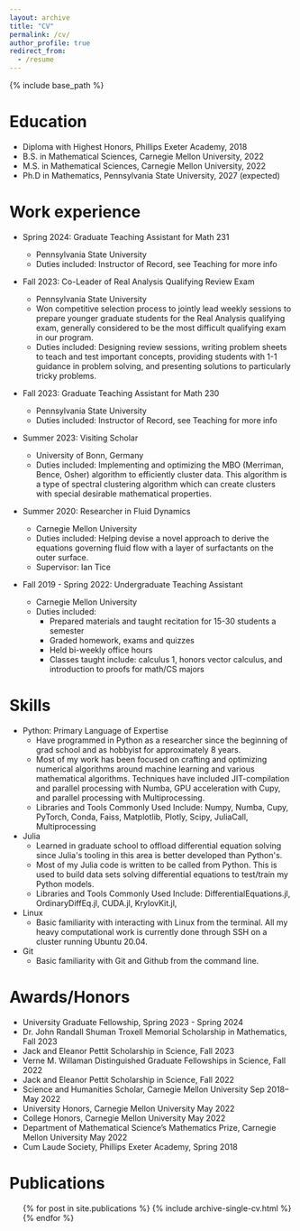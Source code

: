 ```yaml
---
layout: archive
title: "CV"
permalink: /cv/
author_profile: true
redirect_from:
  - /resume
---
```


{% include base_path %}

Education
======
* Diploma with Highest Honors, Phillips Exeter Academy, 2018
* B.S. in Mathematical Sciences, Carnegie Mellon University, 2022
* M.S. in Mathematical Sciences, Carnegie Mellon University, 2022
* Ph.D in Mathematics, Pennsylvania State University, 2027 (expected)

Work experience
======
* Spring 2024: Graduate Teaching Assistant for Math 231
  * Pennsylvania State University
  * Duties included: Instructor of Record, see Teaching for more info

* Fall 2023: Co-Leader of Real Analysis Qualifying Review Exam
  * Pennsylvania State University
  * Won competitive selection process to jointly lead weekly sessions to
    prepare younger graduate students for the Real Analysis qualifying exam,
    generally considered to be the most difficult qualifying exam in 
    our program.
  * Duties included: Designing review sessions, writing problem sheets
    to teach and test important concepts, providing students with 1-1 guidance
    in problem solving, and presenting solutions to particularly tricky
    problems.

* Fall 2023: Graduate Teaching Assistant for Math 230
  * Pennsylvania State University
  * Duties included: Instructor of Record, see Teaching for more info

* Summer 2023: Visiting Scholar
  * University of Bonn, Germany
  * Duties included: Implementing and optimizing the MBO (Merriman, Bence, Osher) algorithm to efficiently cluster data. This algorithm is a type
  of spectral clustering algorithm which can create clusters with special
  desirable mathematical properties.

* Summer 2020: Researcher in Fluid Dynamics
  * Carnegie Mellon University
  * Duties included: Helping devise a novel approach to derive the equations governing fluid flow with a layer of surfactants on the outer surface.
  * Supervisor: Ian Tice

* Fall 2019 - Spring 2022: Undergraduate Teaching Assistant
  * Carnegie Mellon University
  * Duties included: 
    * Prepared materials and taught recitation for 15-30 students a semester 
    * Graded homework, exams and quizzes
    * Held bi-weekly office hours
    * Classes taught include: calculus 1, honors vector calculus, and introduction to proofs for math/CS majors
  
Skills
======
* Python: Primary Language of Expertise
  * Have programmed in Python as a researcher since the beginning of grad school
    and as hobbyist for approximately 8 years. 
  * Most of my work has been focused on crafting and optimizing numerical 
    algorithms around machine learning and various mathematical algorithms.
    Techniques have included JIT-compilation and parallel processing with Numba, 
    GPU acceleration with Cupy, and parallel processing with Multiprocessing.
  * Libraries and Tools Commonly Used Include: Numpy, Numba, Cupy, PyTorch, 
    Conda, Faiss, Matplotlib, Plotly, Scipy, JuliaCall, Multiprocessing
* Julia
  * Learned in graduate school to offload differential equation solving
    since Julia's tooling in this area is better developed than Python's.
  * Most of my Julia code is written to be called from Python. This is used
    to build data sets solving differential equations to test/train my Python
    models.
  * Libraries and Tools Commonly Used Include: DifferentialEquations.jl,
    OrdinaryDiffEq.jl, CUDA.jl, KrylovKit.jl, 
* Linux
  * Basic familiarity with interacting with Linux from the terminal.
    All my heavy computational work is currently done through SSH on a 
    cluster running Ubuntu 20.04.
* Git
  * Basic familiarity with Git and Github from the command line.

Awards/Honors
======
* University Graduate Fellowship, Spring 2023 - Spring 2024
* Dr. John Randall Shuman Troxell Memorial Scholarship in Mathematics, Fall 2023
* Jack and Eleanor Pettit Scholarship in Science, Fall 2023
* Verne M. Willaman Distinguished Graduate Fellowships in Science, Fall 2022
* Jack and Eleanor Pettit Scholarship in Science, Fall 2022
* Science and Humanities Scholar, Carnegie Mellon University Sep 2018–May 2022 
* University Honors, Carnegie Mellon University May 2022
* College Honors, Carnegie Mellon University May 2022
* Department of Mathematical Science’s Mathematics Prize, Carnegie Mellon University May 2022
* Cum Laude Society, Phillips Exeter Academy, Spring 2018

Publications
======
  <ul>{% for post in site.publications %}
    {% include archive-single-cv.html %}
  {% endfor %}</ul>